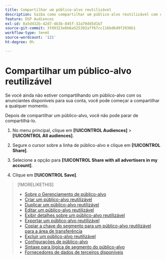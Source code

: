 ```yaml
---
title: Compartilhar um público-alvo reutilizável
description: Saiba como compartilhar um público-alvo reutilizável com outros anunciantes disponíveis na sua conta.
feature: DSP Audiences
exl-id: 8a5d432b-42d7-4b3b-845f-32a70dd5d1b7
source-git-commit: 3fd9323e6b6a525392aff67cc116bd649f2936b1
workflow-type: tm+mt
source-wordcount: '121'
ht-degree: 0%

---
```


# Compartilhar um público-alvo reutilizável

Se você ainda não estiver compartilhando um público-alvo com os anunciantes disponíveis para sua conta, você pode começar a compartilhar a qualquer momento.

Depois de compartilhar um público-alvo, você não pode parar de compartilhá-lo.

1. No menu principal, clique em **[!UICONTROL Audiences]** > **[!UICONTROL All audiences]**.

1. Segure o cursor sobre a linha de público-alvo e clique em **[!UICONTROL Share]**.

1. Selecione a opção para **[!UICONTROL Share with all advertisers in my account]**.

1. Clique em **[!UICONTROL Save]**.

>[!MORELIKETHIS]
>
>* [Sobre o Gerenciamento de público-alvo](audience-about.md)
>* [Criar um público-alvo reutilizável](reusable-audience-create.md)
>* [Duplicar um público-alvo reutilizável](reusable-audience-duplicate.md)
>* [Editar um público-alvo reutilizável](reusable-audience-edit.md)
>* [Exibir detalhes sobre um público-alvo reutilizável](reusable-audience-view-details.md)
>* [Exportar um público-alvo reutilizável](reusable-audience-export.md)
>* [Copiar a chave do segmento para um público-alvo reutilizável para a área de transferência](reusable-audience-clipboard.md)
>* [Excluir um público-alvo reutilizável](reusable-audience-delete.md)
>* [Configurações de público-alvo](audience-settings.md)
>* [Sintaxe para lógica de segmento do público-alvo](audience-segment-logic-syntax.md)
>* [Fornecedores de dados de terceiros disponíveis](third-party-data-providers.md)

